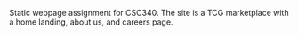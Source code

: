 Static webpage assignment for CSC340. The site is a TCG marketplace with a home landing, about us, and careers page.
